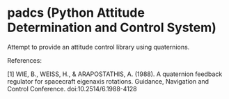 # padcs (Python Attitude Determination and Control System)

Attempt to provide an attitude control library using quaternions.

References:

[1] WIE, B., WEISS, H., & ARAPOSTATHIS, A. (1988). A quaternion feedback regulator for spacecraft eigenaxis rotations. Guidance, Navigation and Control Conference. doi:10.2514/6.1988-4128 